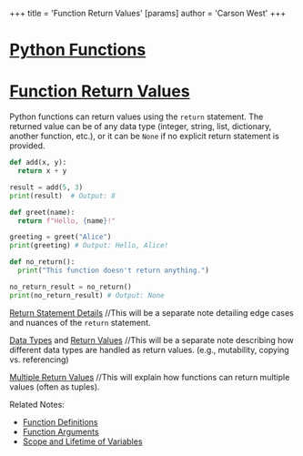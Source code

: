 +++
 title = 'Function Return Values'
[params]
	author = 'Carson West'
+++
# [Python Functions](./../python-functions/)
# [Function Return Values](./../function-return-values/) 
Python functions can return values using the `return` statement.  The returned value can be of any data type (integer, string, list, dictionary, another function, etc.), or it can be `None` if no explicit return statement is provided.

```python
def add(x, y):
  return x + y

result = add(5, 3)
print(result)  # Output: 8

def greet(name):
  return f"Hello, {name}!"

greeting = greet("Alice")
print(greeting) # Output: Hello, Alice!

def no_return():
  print("This function doesn't return anything.")

no_return_result = no_return()
print(no_return_result) # Output: None
```

[Return Statement Details](./../return-statement-details/)  //This will be a separate note detailing edge cases and nuances of the `return` statement.

[Data Types](./../data-types/) and [Return Values](./../return-values/) //This will be a separate note describing how different data types are handled as return values.  (e.g., mutability, copying vs. referencing)

[Multiple Return Values](./../multiple-return-values/) //This will explain how functions can return multiple values (often as tuples).

Related Notes:
- [Function Definitions](./../function-definitions/)
- [Function Arguments](./../function-arguments/)
- [Scope and Lifetime of Variables](./../scope-and-lifetime-of-variables/)
